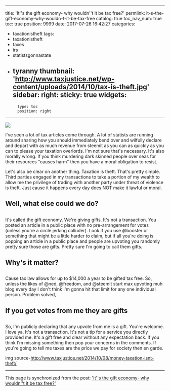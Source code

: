 
---
title: 'It''s the gift economy-  why wouldn''t it be tax free?'
permlink: it-s-the-gift-economy-why-wouldn-t-it-be-tax-free
catalog: true
toc_nav_num: true
toc: true
position: 9999
date: 2017-07-26 16:42:27
categories:
- taxationistheft
tags:
- taxationistheft
- taxes
- irs
- statistsgonnastate
- tyranny
thumbnail: 'http://www.taxjustice.net/wp-content/uploads/2014/10/tax-is-theft.jpg'
sidebar:
    right:
        sticky: true
widgets:
    -
        type: toc
        position: right
---


![](http://www.taxjustice.net/wp-content/uploads/2014/10/tax-is-theft.jpg)

I've seen a lot of tax articles come through.  A lot of statists are running around sharing how you should immediately bend over and wilfully declare and depart with as much revenue from steemit as you can as quickly as you can to please your taxation overlords.  I'm not sure that's necessary.  It's also morally wrong.  If you think murdering dark skinned people over seas for their resources "causes harm" then you have a moral obligation to resist.

Let's also be clear on another thing.  Taxation is theft.  That's pretty simple.  Third parties engaged in my transactions to take a portion of my wealth to allow me the privilege of trading with another party under threat of violence is theft.  Just cause it happens every day does NOT make it lawful or moral.

## Well, what else could we do? <h2>

It's called the gift economy.  We're giving gifts.  It's not a transaction.  You posted an article in a public place with no pre-arrangement for votes (unless you're a circle jerking colluder).  Look if you use @booster or something that might be a little harder to claim, but if all you're doing is popping an article in a public place and people are upvoting you randomly pretty sure those are gifts.  Pretty sure I'm going to call them gifts.

## Why's it matter? <h2>

Cause tax law allows for up to $14,000 a year to be gifted tax free.  So, unless  the likes of @ned, @freedom, and @steemit start max upvoting muh blog every day I don't think I'm gonna hit that limit for any one individual person.  Problem solved,

## If you get votes from me they are gifts <h2>

So, I'm publicly declaring that any upvote from me is a gift.  You're welcome.  I love ya.  It's not a transaction.  It's not a tip for a service you directly provided me.  It's a gift free and clear without any expectation back.  If you think I'm missing something then pop your concerns in the comments.  If you're going to tell me taxes are the price we pay for society then en garde.

img source-http://www.taxjustice.net/2014/10/08/money-taxation-isnt-theft/

- - -

This page is synchronized from the post: ['It''s the gift economy-  why wouldn''t it be tax free?'](https://steemit.com/@aggroed/it-s-the-gift-economy-why-wouldn-t-it-be-tax-free)
